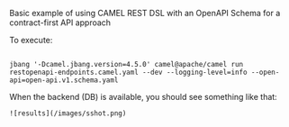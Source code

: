Basic example of using CAMEL REST DSL with an OpenAPI Schema for a contract-first API approach

To execute:

```

jbang '-Dcamel.jbang.version=4.5.0' camel@apache/camel run restopenapi-endpoints.camel.yaml --dev --logging-level=info --open-api=open-api.v1.schema.yaml

```


When the backend (DB) is available, you should see something like that:

    ![results](/images/sshot.png)

